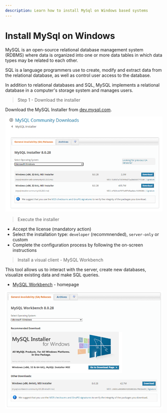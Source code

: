 ```yaml
---
description: Learn how to install MySql on Windows based systems
---
```


# Install MySql on Windows

MySQL is an open-source relational database management system (RDBMS) where data is organized into one or more data tables in which data types may be related to each other.

SQL is a language programmers use to create, modify and extract data from the relational database, as well as control user access to the database.

In addition to relational databases and SQL, MySQL implements a relational database in a computer's storage system and manages users.

> Step 1 - Download the installer

Download the MySQL Installer from [dev.mysql.com](https://dev.mysql.com/downloads/installer/).

![MySql - Select Installer for Windows](<../../../static/assets/image (14).png>)

> Execute the installer

- Accept the license (mandatory action)
- Select the installation type: `developer` (recommnended), `server-only` or custom
- Complete the configuration process by following the on-screen instructions

> Install a visual client - MySQL Workbench

This tool allows us to interact with the server, create new databases, visualize existing data and make SQL queries.

- [MySQL Workbench](https://dev.mysql.com/downloads/workbench/) - homepage

![MySql Workbench - Visual Installer](<../../../static/assets/image (15).png>)
